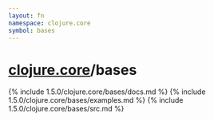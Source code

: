 ```yaml
---
layout: fn
namespace: clojure.core
symbol: bases
---
```


# [clojure.core](../)/bases

{% include 1.5.0/clojure.core/bases/docs.md %}
{% include 1.5.0/clojure.core/bases/examples.md %}
{% include 1.5.0/clojure.core/bases/src.md %}

